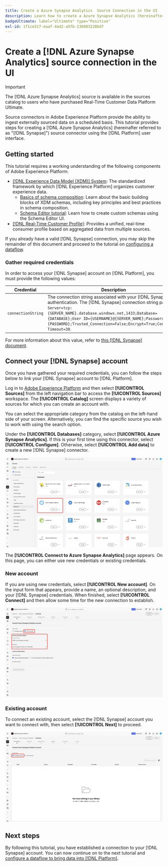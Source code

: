 ```yaml
---
title: Create a Azure Synapse Analytics  Source Connection in the UI
description: Learn how to create a Azure Synapse Analytics (hereinafter referred to as "Synapse") source connection using the Adobe Experience Platform UI.
badgeUltimate: label="Ultimate" type="Positive"
exl-id: 1f1ce317-eaaf-4ad2-a5fb-236983220bd7
---
```

# Create a [!DNL Azure Synapse Analytics] source connection in the UI

>[!IMPORTANT]
>
>The [!DNL Azure Synapse Analytics] source is available in the sources catalog to users who have purchased Real-Time Customer Data Platform Ultimate.

Source connectors in Adobe Experience Platform provide the ability to ingest externally sourced data on a scheduled basis. This tutorial provides steps for creating a [!DNL Azure Synapse Analytics] (hereinafter referred to as "[!DNL Synapse]") source connector using the [!DNL Platform] user interface.

## Getting started

This tutorial requires a working understanding of the following components of Adobe Experience Platform:

*   [[!DNL Experience Data Model (XDM)] System](../../../../../xdm/home.md): The standardized framework by which [!DNL Experience Platform] organizes customer experience data.
    *   [Basics of schema composition](../../../../../xdm/schema/composition.md): Learn about the basic building blocks of XDM schemas, including key principles and best practices in schema composition.
    *   [Schema Editor tutorial](../../../../../xdm/tutorials/create-schema-ui.md): Learn how to create custom schemas using the Schema Editor UI.
*   [[!DNL Real-Time Customer Profile]](../../../../../profile/home.md): Provides a unified, real-time consumer profile based on aggregated data from multiple sources.

If you already have a valid [!DNL Synapse] connection, you may skip the remainder of this document and proceed to the tutorial on [configuring a dataflow](../../dataflow/databases.md).

### Gather required credentials

In order to access your [!DNL Synapse] account on [!DNL Platform], you must provide the following values:

| Credential | Description |
| ---------- | ----------- |
| `connectionString` | The connection string associated with your [!DNL Synapse] authentication. The [!DNL Synapse] connection string pattern is `Server=tcp:{SERVER_NAME}.database.windows.net,1433;Database={DATABASE};User ID={USERNAME}@{SERVER_NAME};Password={PASSWORD};Trusted_Connection=False;Encrypt=True;Connection Timeout=30`. |

For more information about this value, refer to [this [!DNL Synapse] document](https://docs.microsoft.com/en-us/azure/data-factory/connector-azure-sql-data-warehouse).

## Connect your [!DNL Synapse] account

Once you have gathered your required credentials, you can follow the steps below to link your [!DNL Synapse] account to [!DNL Platform].

Log in to [Adobe Experience Platform](https://platform.adobe.com) and then select **[!UICONTROL Sources]** from the left navigation bar to access the **[!UICONTROL Sources]** workspace. The **[!UICONTROL Catalog]** screen displays a variety of sources for which you can create an account with.

You can select the appropriate category from the catalog on the left-hand side of your screen. Alternatively, you can find the specific source you wish to work with using the search option.

Under the **[!UICONTROL Databases]** category, select **[!UICONTROL Azure Synapse Analytics]**. If this is your first time using this connector, select **[!UICONTROL Configure]**. Otherwise, select **[!UICONTROL Add data]** to create a new [!DNL Synapse] connector. 

![](../../../../images/tutorials/create/azure-synapse-analytics/catalog.png)

The **[!UICONTROL Connect to Azure Synapse Analytics]** page appears. On this page, you can either use new credentials or existing credentials.

### New account

If you are using new credentials, select **[!UICONTROL New account]**. On the input form that appears, provide a name, an optional description, and your [!DNL Synapse] credentials. When finished, select **[!UICONTROL Connect]** and then allow some time for the new connection to establish.

![](../../../../images/tutorials/create/azure-synapse-analytics/new.png)

### Existing account

To connect an existing account, select the [!DNL Synapse] account you want to connect with, then select **[!UICONTROL Next]** to proceed.

![](../../../../images/tutorials/create/azure-synapse-analytics/existing.png)

## Next steps

By following this tutorial, you have established a connection to your [!DNL Synapse] account. You can now continue on to the next tutorial and [configure a dataflow to bring data into [!DNL Platform]](../../dataflow/databases.md).
